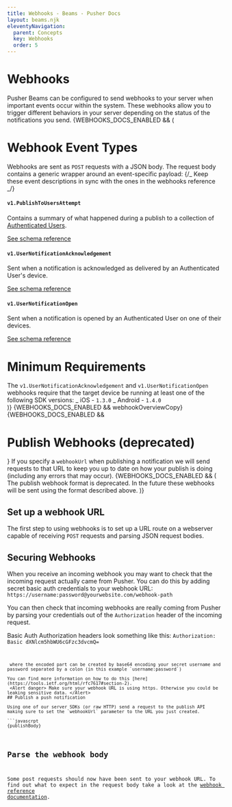 ```yaml
---
title: Webhooks - Beams - Pusher Docs
layout: beams.njk
eleventyNavigation:
  parent: Concepts
  key: Webhooks
  order: 5
---
```


# Webhooks

Pusher Beams can be configured to send webhooks to your server when important events occur within the system. These webhooks allow you to trigger different behaviors in your server depending on the status of the notifications you send.
{WEBHOOKS_DOCS_ENABLED && (

# Webhook Event Types

Webhooks are sent as `POST` requests with a JSON body. The request body contains a generic wrapper around an event-specific payload:
{/_ Keep these event descriptions in sync with the ones in the webhooks reference _/}

#### `v1.PublishToUsersAttempt`

Contains a summary of what happened during a publish to a collection of [Authenticated Users](/docs/beams/concepts/authenticated-users).

[See schema reference](/docs/beams/reference/webhooks#v1-publishtousersattempt)

#### `v1.UserNotificationAcknowledgement`

Sent when a notification is acknowledged as delivered by an Authenticated User's device.

[See schema reference](/docs/beams/reference/webhooks#v1-usernotificationacknowledgement)

#### `v1.UserNotificationOpen`

Sent when a notification is opened by an Authenticated User on one of their devices.

[See schema reference](/docs/beams/reference/webhooks#v1-usernotificationopen)

# Minimum Requirements

The `v1.UserNotificationAcknowledgement` and `v1.UserNotificationOpen` webhooks require that the target device be running at least one of the following SDK versions: _ iOS - `1.3.0` _ Android - `1.4.0`  
 )} {WEBHOOKS_DOCS_ENABLED && webhookOverviewCopy} {WEBHOOKS_DOCS_ENABLED &&

# Publish Webhooks (deprecated)

}
If you specify a `webhookUrl` when publishing a notification we will send requests to that URL to keep you up to date on how your publish is doing (including any errors that may occur).
{WEBHOOKS_DOCS_ENABLED && ( <Alert warning> The publish webhook format is deprecated. In the future these webhooks will be sent using the format described above. </Alert> )}

## Set up a webhook URL

The first step to using webhooks is to set up a URL route on a webserver capable of receiving `POST` requests and parsing JSON request bodies.

## Securing Webhooks

When you receive an incoming webhook you may want to check that the incoming request actually came from Pusher. You can do this by adding secret basic auth credentials to your webhook URL: `https://username:password@yourwebsite.com/webhook-path`

You can then check that incoming webhooks are really coming from Pusher by parsing your credentials out of the `Authorization` header of the incoming request.

Basic Auth Authorization headers look something like this: <Code>Authorization: Basic dXNlcm5hbWU6cGFzc3dvcmQ=

````
 where the encoded part can be created by base64 encoding your secret username and password separated by a colon (in this example `username:password`)

You can find more information on how to do this [here](https://tools.ietf.org/html/rfc7617#section-2).
 <Alert danger> Make sure your webhook URL is using https. Otherwise you could be leaking sensitive data. </Alert>
## Publish a push notification

Using one of our server SDKs (or raw HTTP) send a request to the publish API making sure to set the `webhookUrl` parameter to the URL you just created.

```javascrpt
{publishBody}
````

## Parse the webhook body

Some post requests should now have been sent to your webhook URL. To find out what to expect in the request body take a look at the [webhook reference documentation](/docs/beams/reference/webhooks).
